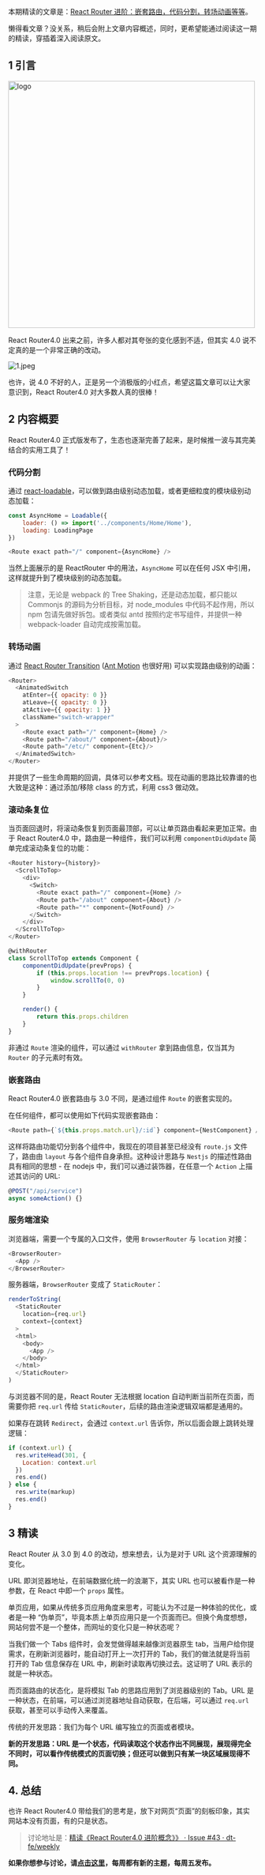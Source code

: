 本期精读的文章是：[React Router 进阶：嵌套路由，代码分割，转场动画等等](https://blog.logrocket.com/advanced-react-router-concepts-code-splitting-animated-transitions-scroll-restoration-recursive-17096c0cf9db)。

懒得看文章？没关系，稍后会附上文章内容概述，同时，更希望能通过阅读这一期的精读，穿插着深入阅读原文。

## 1 引言

<img src="https://img.alicdn.com/imgextra/i1/O1CN01dqFFbE1eDqlwYtZay_!!6000000003838-2-tps-698-312.png" alt="logo" width="500" />

React Router4.0 出来之前，许多人都对其夸张的变化感到不适，但其实 4.0 说不定真的是一个非常正确的改动。

![1.jpeg](https://img.alicdn.com/imgextra/i3/O1CN01JkJldr27J05KNogqx_!!6000000007775-2-tps-440-900.png)

也许，说 4.0 不好的人，正是另一个消极版的小红点，希望这篇文章可以让大家意识到，React Router4.0 对大多数人真的很棒！

## 2 内容概要

React Router4.0 正式版发布了，生态也逐渐完善了起来，是时候推一波与其完美结合的实用工具了！

### 代码分割

通过 [react-loadable](https://github.com/thejameskyle/react-loadable)，可以做到路由级别动态加载，或者更细粒度的模块级别动态加载：

```javascript
const AsyncHome = Loadable({
    loader: () => import('../components/Home/Home'),
    loading: LoadingPage
})

<Route exact path="/" component={AsyncHome} />
```

当然上面展示的是 ReactRouter 中的用法，`AsyncHome` 可以在任何 JSX 中引用，这样就提升到了模块级别的动态加载。

> 注意，无论是 webpack 的 Tree Shaking，还是动态加载，都只能以 Commonjs 的源码为分析目标，对 node_modules 中代码不起作用，所以 npm 包请先做好拆包。或者类似 antd 按照约定书写组件，并提供一种 webpack-loader 自动完成按需加载。

### 转场动画

通过 [React Router Transition](https://github.com/maisano/react-router-transition) ([Ant Motion](https://motion.ant.design/) 也很好用) 可以实现路由级别的动画：

```javascript
<Router>
  <AnimatedSwitch
    atEnter={{ opacity: 0 }}
    atLeave={{ opacity: 0 }}
    atActive={{ opacity: 1 }}
    className="switch-wrapper"
  >
    <Route exact path="/" component={Home} />
    <Route path="/about/" component={About}/>
    <Route path="/etc/" component={Etc}/>
  </AnimatedSwitch>
</Router>
```

并提供了一些生命周期的回调，具体可以参考文档。现在动画的思路比较靠谱的也大致是这种：通过添加/移除 class 的方式，利用 css3 做动效。

### 滚动条复位

当页面回退时，将滚动条恢复到页面最顶部，可以让单页路由看起来更加正常。由于 React Router4.0 中，路由是一种组件，我们可以利用 `componentDidUpdate` 简单完成滚动条复位的功能：

```javascript
<Router history={history}>
  <ScrollToTop>
    <div>
      <Switch>
        <Route exact path="/" component={Home} />
        <Route path="/about" component={About} />
        <Route path="*" component={NotFound} />
      </Switch>
    </div>
  </ScrollToTop>
</Router>
```

```javascript
@withRouter
class ScrollToTop extends Component {
    componentDidUpdate(prevProps) {
        if (this.props.location !== prevProps.location) {
            window.scrollTo(0, 0)
        }
    }

    render() {
        return this.props.children
    }
}
```

非通过 `Route` 渲染的组件，可以通过 `withRouter` 拿到路由信息，仅当其为 `Router` 的子元素时有效。

### 嵌套路由

React Router4.0 嵌套路由与 3.0 不同，是通过组件 `Route` 的嵌套实现的。

在任何组件，都可以使用如下代码实现嵌套路由：

```javascript
<Route path={`${this.props.match.url}/:id`} component={NestComponent} />
```

这样将路由功能切分到各个组件中，我现在的项目甚至已经没有 `route.js` 文件了，路由由 `layout` 与各个组件自身承担。这种设计思路与 `Nestjs` 的描述性路由具有相同的思想 - 在 nodejs 中，我们可以通过装饰器，在任意一个 `Action` 上描述其访问的 URL:

```javascript
@POST("/api/service")
async someAction() {}
```

### 服务端渲染

浏览器端，需要一个专属的入口文件，使用 `BrowserRouter` 与 `location` 对接：

```javascript
<BrowserRouter>
  <App />
</BrowserRouter>
```

服务器端，`BrowserRouter` 变成了 `StaticRouter`：

```javascript
renderToString(
  <StaticRouter
    location={req.url}
    context={context}
  >
  <html>
    <body>
      <App />
    </body>
  </html>
  </StaticRouter>
)
```

与浏览器不同的是，React Router 无法根据 location 自动判断当前所在页面，而需要你把 `req.url` 传给 `StaticRouter`，后续的路由渲染逻辑双端都是通用的。

如果存在跳转 `Redirect`，会通过 `context.url` 告诉你，所以后面会跟上跳转处理逻辑：

```javascript
if (context.url) {
  res.writeHead(301, {
    Location: context.url
  })
  res.end()
} else {
  res.write(markup)
  res.end()
}
```

## 3 精读

React Router 从 3.0 到 4.0 的改动，想来想去，认为是对于 URL 这个资源理解的变化。

URL 即浏览器地址，在前端数据化统一的浪潮下，其实 URL 也可以被看作是一种参数，在 React 中即一个 `props` 属性。

单页应用，如果从传统多页应用角度来思考，可能认为不过是一种体验的优化，或者是一种 “伪单页”，毕竟本质上单页应用只是一个页面而已。但换个角度想想，网站何尝不是一个整体，而网址的变化只是一种状态呢？

当我们做一个 Tabs 组件时，会发觉做得越来越像浏览器原生 tab，当用户给你提需求，在刷新浏览器时，能自动打开上一次打开的 Tab，我们的做法就是将当前打开的 Tab 信息保存在 URL 中，刷新时读取再切换过去。这证明了 URL 表示的就是一种状态。

而页面路由的状态化，是将模拟 Tab 的思路应用到了浏览器级别的 Tab。URL 是一种状态，在前端，可以通过浏览器地址自动获取，在后端，可以通过 `req.url` 获取，甚至可以手动传入来覆盖。

传统的开发思路：我们为每个 URL 编写独立的页面或者模块。

**新的开发思路：URL 是一个状态，代码读取这个状态作出不同展现，展现得完全不同时，可以看作传统模式的页面切换；但还可以做到只有某一块区域展现得不同。**

## 4. 总结

也许 React Router4.0 带给我们的思考是，放下对网页“页面”的刻板印象，其实网站本没有页面，有的只是状态。

> 讨论地址是：[精读《React Router4.0 进阶概念》》 · Issue #43 · dt-fe/weekly](https://github.com/dt-fe/weekly/issues/43)

**如果你想参与讨论，请[点击这里](https://github.com/dt-fe/weekly)，每周都有新的主题，每周五发布。**